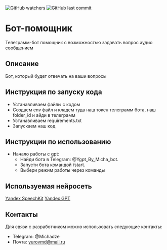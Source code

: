 ![GitHub watchers](https://img.shields.io/github/watchers/Micha-8/tts_and_stt_YAGPT_bot?style=flat)
![GitHub last commit](https://img.shields.io/github/last-commit/Micha-8/tts_and_stt_YAGPT_bot)
# Бот-помощник
 Телеграмм-бот помощник с возможностью задавать вопрос аудио сообщением


## Описание

Бот, который будет отвечать на ваши вопросы

## Инструкция по запуску кода
- Устанавливаем файлы с кодом
- Создаем env файл и кладем туда наш токен телеграмм бота, наш folder_id и айди в телеграмм
- Устанавливаем requirements.txt
- Запускаем наш код

## Инструкции по использованию
- Начало работы с gpt:
  - Найди бота в Telegram: @Ygpt_By_Micha_bot.
  - Запусти бота командой /start.
  - Выбери режим работы через команды


## Используемая нейросеть
[Yandex SpeechKit](https://yandex.cloud/ru/docs/speechkit/overview)
[Yandex GPT](https://yandex.cloud/ru/docs/foundation-models/concepts/yandexgpt/?utm_referrer=https%3A%2F%2Fwww.yandex.ru%2F)


## Контакты
Для связи с разработчиком можно использовать следующие контакты:

- Telegram: @Michadze
- Почта: yurovmd@mail.ru